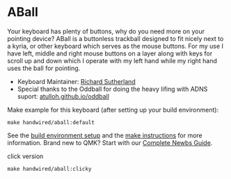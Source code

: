 # ABall

Your keyboard has plenty of buttons, why do you need more on your pointing device? ABall is a buttonless trackball designed to
fit nicely next to a kyria, or other keyboard which serves as the mouse buttons. For my use I have left, middle and right mouse
buttons on a layer along with keys for scroll up and down which I operate with my left hand while my right hand uses the ball for pointing.

* Keyboard Maintainer: [Richard Sutherland](https://github.com/brickbots)
* Special thanks to the Oddball for doing the heavy lifing with ADNS suport: [atulloh.github.io/oddball](https://atulloh.github.io/oddball)

Make example for this keyboard (after setting up your build environment):

    make handwired/aball:default

See the [build environment setup](https://docs.qmk.fm/#/getting_started_build_tools) and the [make instructions](https://docs.qmk.fm/#/getting_started_make_guide) for more information. Brand new to QMK? Start with our [Complete Newbs Guide](https://docs.qmk.fm/#/newbs).

click version
```
make handwired/aball:clicky
```